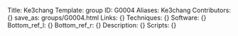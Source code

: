 Title: Ke3chang
Template: group 
ID: G0004
Aliases: Ke3chang
Contributors: {}
save_as: groups/G0004.html 
Links: {} 
Techniques: {} 
Software: {} 
Bottom_ref_l: {} 
Bottom_ref_r: {} 
Description: {} 
Scripts: {} 
